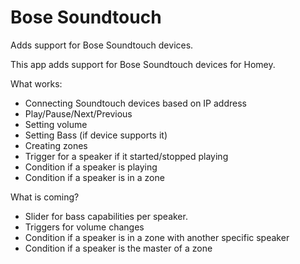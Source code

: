 # Bose Soundtouch

Adds support for Bose Soundtouch devices.

This app adds support for Bose Soundtouch devices for Homey.

What works:

* Connecting Soundtouch devices based on IP address
* Play/Pause/Next/Previous
* Setting volume
* Setting Bass (if device supports it)
* Creating zones
* Trigger for a speaker if it started/stopped playing
* Condition if a speaker is playing
* Condition if a speaker is in a zone

What is coming?

* Slider for bass capabilities per speaker.
* Triggers for volume changes
* Condition if a speaker is in a zone with another specific speaker
* Condition if a speaker is the master of a zone